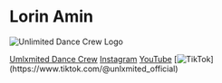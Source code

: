 # Lorin Amin

![Unlimited Dance Crew Logo](https://yt3.googleusercontent.com/ytc/AIdro_nRJt-Lxvf0PIoyZ7MfUo1SHf6IAx1_gceAtiky=s176-c-k-c0x00ffffff-no-rj)

[Umlxmited Dance Crew](namuevents.at/unlxmited/)
[Instagram](https://www.instagram.com/unlxmited_official/)
[YouTube](https://www.youtube.com/@UNLXMITED)
[![TikTok]([https://w7.pngwing.com/pngs/134/862/png-transparent-logo-tiktok-thumbnail.png](https://gdm-catalog-fmapi-prod.imgix.net/ProductLogo/d1c5b45d-50a1-4b15-b782-c25fb5bcb0e3.png?auto=format%2Ccompress&fit=max&w=256&q=75&ch=Width%2CDPR)https://gdm-catalog-fmapi-prod.imgix.net/ProductLogo/d1c5b45d-50a1-4b15-b782-c25fb5bcb0e3.png?auto=format%2Ccompress&fit=max&w=256&q=75&ch=Width%2CDPR)](https://www.tiktok.com/@unlxmited_official)
